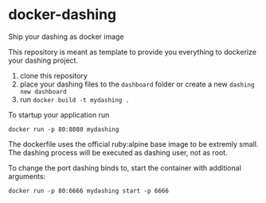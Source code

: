 # docker-dashing
Ship your dashing as docker image

This repository is meant as template to provide you everything to dockerize your dashing project.

1. clone this repository
2. place your dashing files to the `dashboard` folder or create a new `dashing new dashboard`
3. run `docker build -t mydashing .`

To startup your application run

    docker run -p 80:8080 mydashing

The dockerfile uses the official ruby:alpine base image to be extremly small.
The dashing process will be executed as dashing user, not as root.

To change the port dashing binds to, start the container with additional arguments:

    docker run -p 80:6666 mydashing start -p 6666
